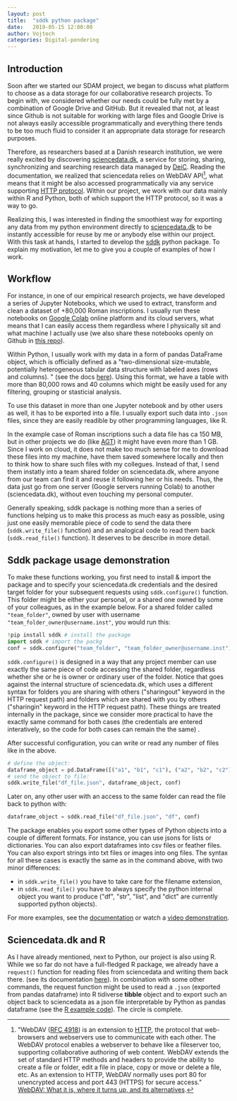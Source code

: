 ```yaml
---
layout: post
title:  "sddk python package"
date:   2019-05-15 12:00:00
author: Vojtech
categories: Digital-pondering
---
```


## Introduction

Soon after we started our SDAM project, we began to discuss what platform to choose as a  data storage for our collaborative research projects. To begin with, we considered whether our needs could be fully met by a combination of Google Drive and GitHub. But it revealed that not, at least since Github is not suitable for working with large files and Google Drive is not always easily accessible programmatically and everything there tends to be too much fluid to consider it an appropriate data storage for research purposes. 

Therefore, as researchers based at a Danish research institution, we were really excited by discovering [sciencedata.dk](https://www.deic.dk/en/data_deic_dk), a service for storing, sharing, synchronizing and searching research data managed by [DeiC](https://www.deic.dk/en).  Reading the documentation, we realized that  sciencedata relies on WebDAV API[^1], what means that it might be also  accessed programmatically via any service supporting [HTTP protocol](https://en.wikipedia.org/wiki/Hypertext_Transfer_Protocol#Request_message). Within our project, we work with our data mainly within R and Python,  both of which support the HTTP protocol, so it was a way to go.

Realizing this, I was interested in finding the smoothiest way for exporting any data from my python environment directly to [sciencedata.dk](https://www.deic.dk/en/data_deic_dk) to be instantly accessible for reuse by me or anybody else within our project. With this task at hands, I started to develop the [sddk](https://github.com/sdam-au/sddk_py) python package. To explain my motivation, let me to give you a couple of examples of how I work.

## Workflow

For instance, in one of our empirical research projects, we have developed a series of Jupyter Notebooks,  which we used to extract, transform and clean a dataset of +80,000 Roman inscriptions. I usually run these notebooks on [Google Colab](https://colab.research.google.com/github/tensorflow/examples/blob/master/courses/udacity_intro_to_tensorflow_for_deep_learning/l01c01_introduction_to_colab_and_python.ipynb) online platform and its cloud servers, what means that I can easily access them regardless where I physically sit and what machine I actually use (we also share these notebooks openly on Github in [this repo]( https://github.com/sdam-au/edh_workflow)).

Within Python, I usually work with my data in a form of pandas DataFrame object, which is officially defined as a "two-dimensional size-mutable, potentially heterogeneous tabular data structure with labeled axes (rows and columns). " (see the docs [here](https://pandas.pydata.org/pandas-docs/version/0.23.1/generated/pandas.DataFrame.html)). Using this format, we have a table with more than 80,000 rows and 40 columns which might be easily used for any filtering, grouping or stasticial analysis.

To use this dataset in more than one Jupyter notebook and by other users as well, it has to be exported into a file.  I usually export such data into `.json` files, since they are easily readible by other programming languages, like R. 

In the example case of Roman inscriptions such a data file has ca 150 MB, but in other projects we do (like [AGT]( https://github.com/sdam-au/AGT_ETL)) it might have even more than 1 GB.  Since I work on cloud, it does not make too much sense for me to download these files into my machine, have them saved somewhere locally and then to think how to share such files with my collegues. Instead of that, I send them instatly into a team shared folder on sciencedata.dk, where anyone from our team can find it and reuse it following her or his needs. Thus, the data just go from one server (Google servers running Colab) to another (sciencedata.dk), without even touching my personal computer.

Generally speaking, sddk package is nothing more than a series of functions helping us to make this process as much easy as possible, using just one easily memorable piece of code to send the data there (`sddk.write_file()` function) and an analogical code to read them back (`sddk.read_file()` function). It deserves to be describe in more detail.

## Sddk package usage demonstration

To make these functions working, you first need to install & import the package and to specify your sciencedata.dk credentials and the desired target folder for your subsequent requests using  `sddk.configure()` function. This folder might be either your personal, or a shared one owned by some of your colleagues, as in the example below. For a shared folder called `"team_folder"`, owned by user with username `"team_folder_owner@username.inst"`, you would run this:

```python
!pip install sddk # install the package
import sddk # import the packg
conf = sddk.configure("team_folder", "team_folder_owner@username.inst")
```

`sddk.configure()` is designed in a way that any project member can use exactly the same piece of code accessing the shared folder, regardless whether she or he is owner or ordinary user of the folder. Notice  that goes against the internal structure of  sciencedata.dk, which uses a different syntax for folders you are sharing with others ("sharingout" keyword in the HTTP request path) and folders which are shared with you by others ("sharingin" keyword in the HTTP request path).  These things are treated internally in the package, since we consider more  practical to have the exactly same command for both cases (the credentials are entered interatively, so the code for both cases can remain the the same) .

After successful configuration, you can write or read any number of files like in the above.

```python
# define the object:
dataframe_object = pd.DataFrame([("a1", "b1", "c1"), ("a2", "b2", "c2")], columns=["a", "b", "c"]) 
# send the object to file:
sddk.write_file("df_file.json", dataframe_object, conf)
```

Later on, any other user with an access to the same folder can read the file back to python with:

```python
dataframe_object = sddk.read_file("df_file.json", "df", conf)
```

The package enables you export some other types of Python objects into a couple of different formats. For instance, you can use jsons for lists or dictionaries. You can also export dataframes into csv files or feather files. You can also export strings into txt files or images into ong files. The syntax for all these cases is exactly the same as in the command above, with two minor differences:

* in `sddk.write_file()` you have to take care for the filename extension,
* in `sddk.read_file()` you have to always specify the python internal object you want to produce ("df", "str", "list", and "dict" are currently supported python objects).

For more examples, see the [documentation](https://github.com/sdam-au/sddk_py) or watch a [video demonstration](https://www.youtube.com/watch?v=Bfsj4uN5DMM&t=31s).

## Sciencedata.dk and R

As I have already mentioned, next to Python, our project is also using R. While we so far do not have a full-fledged R package, we already have a `request()` function for reading files from sciencedata and writing them back there. (see its documentation [here](https://mplex.github.io/cedhar/Sciencedata_dk.html#method-put)). In combination with some other commands, the request function might be used to read a `.json` (exported from pandas dataframe) into R tidiverse **tibble** object and to export such an object back to sciencedata as a json file interpretable by Python as pandas dataframe (see the [R example code](https://github.com/sdam-au/R_code/blob/master/EDH_to_tibble.R)). The circle is complete.



[^1]: "WebDAV ([RFC 4918](https://tools.ietf.org/html/rfc4918)) is an extension to [HTTP](https://en.wikipedia.org/wiki/Hypertext_Transfer_Protocol), the protocol that web-browsers and webservers use to communicate with each other. The WebDAV protocol enables a webserver to behave like a fileserver too, supporting collaborative authoring of web content. WebDAV extends the set of standard HTTP methods and headers to provide the ability to create a file or folder, edit a file in place, copy or move or delete a file, etc. As an extension to HTTP, WebDAV normally uses port 80 for unencrypted access and port 443 (HTTPS) for secure access." [WebDAV: What it is, where it turns up, and its alternatives](https://www.comparitech.com/net-admin/webdav/).

